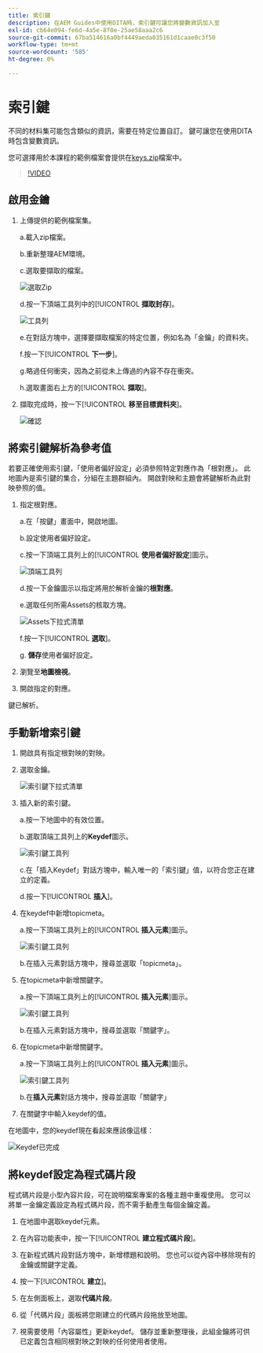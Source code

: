 ```yaml
---
title: 索引鍵
description: 在AEM Guides中使用DITA時，索引鍵可讓您將變數資訊加入至
exl-id: cb64e094-fe6d-4a5e-8f0e-25ae58aaa2c6
source-git-commit: 67ba514616a0bf4449aeda035161d1caae0c3f50
workflow-type: tm+mt
source-wordcount: '585'
ht-degree: 0%

---
```


# 索引鍵

不同的材料集可能包含類似的資訊，需要在特定位置自訂。 鍵可讓您在使用DITA時包含變數資訊。

您可選擇用於本課程的範例檔案會提供在[keys.zip](assets/keys.zip)檔案中。

>[!VIDEO](https://video.tv.adobe.com/v/342756?quality=12&learn=on)

## 啟用金鑰

1. 上傳提供的範例檔案集。

   a.載入zip檔案。

   b.重新整理AEM環境。

   c.選取要擷取的檔案。

   ![選取Zip](images/lesson-9/select-zip.png)

   d.按一下頂端工具列中的&#x200B;[!UICONTROL **擷取封存**]。

   ![工具列](images/lesson-9/extract-archive.png)

   e.在對話方塊中，選擇要擷取檔案的特定位置，例如名為「金鑰」的資料夾。

   f.按一下&#x200B;[!UICONTROL **下一步**]。

   g.略過任何衝突，因為之前從未上傳過的內容不存在衝突。

   h.選取畫面右上方的&#x200B;[!UICONTROL **擷取**]。

1. 擷取完成時，按一下&#x200B;[!UICONTROL **移至目標資料夾**]。

   ![確認](images/lesson-9/go-to-target.png)

## 將索引鍵解析為參考值

若要正確使用索引鍵，「使用者偏好設定」必須參照特定對應作為「根對應」。 此地圖內是索引鍵的集合，分組在主題群組內。 開啟對映和主題會將鍵解析為此對映參照的值。

1. 指定根對應。

   a.在「按鍵」畫面中，開啟地圖。

   b.設定使用者偏好設定。

   c.按一下頂端工具列上的&#x200B;[!UICONTROL **使用者偏好設定**]&#x200B;圖示。

   ![頂端工具列](images/lesson-9/author-view.png)

   d.按一下金鑰圖示以指定將用於解析金鑰的&#x200B;**根對應**。

   e.選取任何所需Assets的核取方塊。

   ![Assets下拉式清單](images/lesson-9/select-assets.png)

   f.按一下&#x200B;[!UICONTROL **選取**]。

   g. **儲存**&#x200B;使用者偏好設定。

1. 瀏覽至&#x200B;**地圖檢視**。

1. 開啟指定的對應。

鍵已解析。

## 手動新增索引鍵

1. 開啟具有指定根對映的對映。

1. 選取金鑰。

   ![索引鍵下拉式清單](images/lesson-9/hybrid-key.png)

1. 插入新的索引鍵。

   a.按一下地圖中的有效位置。

   b.選取頂端工具列上的&#x200B;**Keydef**&#x200B;圖示。

   ![索引鍵工具列](images/lesson-9/key-icon.png)

   c.在「插入Keydef」對話方塊中，輸入唯一的「索引鍵」值，以符合您正在建立的定義。

   d.按一下&#x200B;[!UICONTROL **插入**]。

1. 在keydef中新增topicmeta。

   a.按一下頂端工具列上的&#x200B;[!UICONTROL **插入元素**]&#x200B;圖示。

   ![索引鍵工具列](images/lesson-9/add-icon.png)

   b.在插入元素對話方塊中，搜尋並選取「topicmeta」。

1. 在topicmeta中新增關鍵字。

   a.按一下頂端工具列上的&#x200B;[!UICONTROL **插入元素**]&#x200B;圖示。

   ![索引鍵工具列](images/lesson-9/add-icon.png)

   b.在插入元素對話方塊中，搜尋並選取「關鍵字」。

1. 在topicmeta中新增關鍵字。

   a.按一下頂端工具列上的&#x200B;[!UICONTROL **插入元素**]&#x200B;圖示。

   ![索引鍵工具列](images/lesson-9/add-icon.png)

   b.在&#x200B;**插入元素**&#x200B;對話方塊中，搜尋並選取「關鍵字」

1. 在關鍵字中輸入keydef的值。

在地圖中，您的keydef現在看起來應該像這樣：

![Keydef已完成](images/lesson-9/keydef.png)

## 將keydef設定為程式碼片段

程式碼片段是小型內容片段，可在說明檔案專案的各種主題中重複使用。 您可以將單一金鑰定義設定為程式碼片段，而不需手動產生每個金鑰定義。

1. 在地圖中選取keydef元素。

1. 在內容功能表中，按一下&#x200B;[!UICONTROL **建立程式碼片段**]。

1. 在新程式碼片段對話方塊中，新增標題和說明。
您也可以從內容中移除現有的金鑰或關鍵字定義。

1. 按一下&#x200B;[!UICONTROL **建立**]。

1. 在左側面板上，選取&#x200B;**代碼片段**。

1. 從「代碼片段」面板將您剛建立的代碼片段拖放至地圖。

1. 視需要使用「內容屬性」更新keydef。
儲存並重新整理後，此組金鑰將可供已定義包含相同根對映之對映的任何使用者使用。
